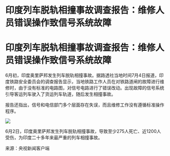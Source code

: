 # 印度列车脱轨相撞事故调查报告：维修人员错误操作致信号系统故障

# 印度列车脱轨相撞事故调查报告：维修人员错误操作致信号系统故障

6月初，印度奥里萨邦发生列车脱轨相撞事故。据路透社当地时间7月4日报道，印度铁路安全委员会的调查报告显示，当地铁路工作人员在对铁路道闸的故障进行维修时，由于没有标准的电路图，对信号电路进行了错误改动。出现故障的信号系统引导客运列车驶入了货运列车轨道，随后发生相撞事故。

报告还指出，信号和电信部门多个层面存在失误，而且维修工作没有遵循标准操作程序。

![](https://inews.gtimg.com/om_bt/OiBgUlApzVmtSASiN1sWmvXXTvfa68LW6tjRPww60B3pcAA/1000)

6月2日，印度奥里萨邦发生列车脱轨相撞事故，导致至少275人死亡、近1200人受伤，为印度二十多年来最严重的列车相撞事故。

来源：央视新闻客户端


